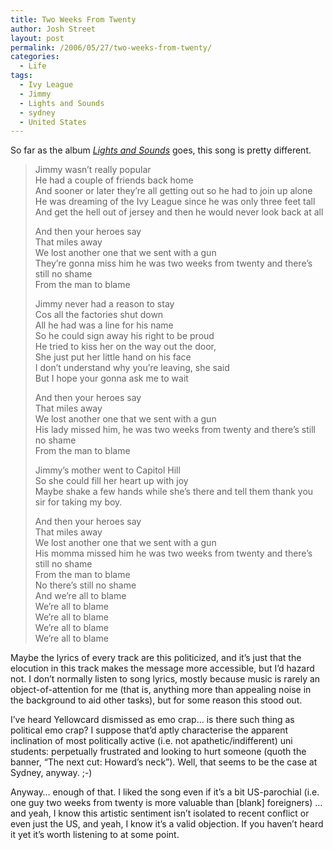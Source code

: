 ```yaml
---
title: Two Weeks From Twenty
author: Josh Street
layout: post
permalink: /2006/05/27/two-weeks-from-twenty/
categories:
  - Life
tags:
  - Ivy League
  - Jimmy
  - Lights and Sounds
  - sydney
  - United States
---
```

So far as the album *[Lights and Sounds][1]* goes, this song is pretty different.

> Jimmy wasn&#8217;t really popular  
> He had a couple of friends back home  
> And sooner or later they&#8217;re all getting out so he had to join up alone  
> He was dreaming of the Ivy League since he was only three feet tall  
> And get the hell out of jersey and then he would never look back at all
> 
> And then your heroes say  
> That miles away  
> We lost another one that we sent with a gun  
> They&#8217;re gonna miss him he was two weeks from twenty and there&#8217;s still no shame  
> From the man to blame
> 
> Jimmy never had a reason to stay  
> Cos all the factories shut down  
> All he had was a line for his name  
> So he could sign away his right to be proud  
> He tried to kiss her on the way out the door,  
> She just put her little hand on his face  
> I don&#8217;t understand why you&#8217;re leaving, she said  
> But I hope your gonna ask me to wait
> 
> And then your heroes say  
> That miles away  
> We lost another one that we sent with a gun  
> His lady missed him, he was two weeks from twenty and there&#8217;s still no shame  
> From the man to blame
> 
> Jimmy&#8217;s mother went to Capitol Hill  
> So she could fill her heart up with joy  
> Maybe shake a few hands while she&#8217;s there and tell them thank you sir for taking my boy.
> 
> And then your heroes say  
> That miles away  
> We lost another one that we sent with a gun  
> His momma missed him he was two weeks from twenty and there&#8217;s still no shame  
> From the man to blame  
> No there&#8217;s still no shame  
> And we&#8217;re all to blame  
> We&#8217;re all to blame  
> We&#8217;re all to blame  
> We&#8217;re all to blame  
> We&#8217;re all to blame

Maybe the lyrics of every track are this politicized, and it&#8217;s just that the elocution in this track makes the message more accessible, but I&#8217;d hazard not. I don&#8217;t normally listen to song lyrics, mostly because music is rarely an object-of-attention for me (that is, anything more than appealing noise in the background to aid other tasks), but for some reason this stood out.

I&#8217;ve heard Yellowcard dismissed as emo crap&#8230; is there such thing as political emo crap? I suppose that&#8217;d aptly characterise the apparent inclination of most politically active (i.e. not apathetic/indifferent) uni students: perpetually frustrated and looking to hurt someone (quoth the banner, &#8220;The next cut: Howard&#8217;s neck&#8221;). Well, that seems to be the case at Sydney, anyway. ;-)

Anyway&#8230; enough of that. I liked the song even if it&#8217;s a bit US-parochial (i.e. one guy two weeks from twenty is more valuable than [blank] foreigners) &#8230; and yeah, I know this artistic sentiment isn&#8217;t isolated to recent conflict or even just the US, and yeah, I know it&#8217;s a valid objection. If you haven&#8217;t heard it yet it&#8217;s worth listening to at some point.

 [1]: http://joahua.com/blog/2006/03/07/yellowcard-silent-lights-and-sounds